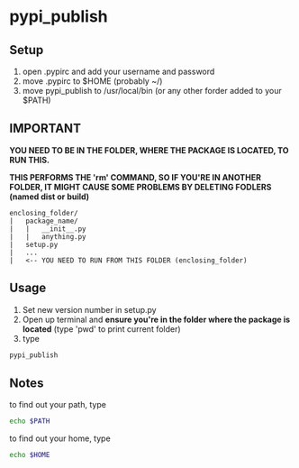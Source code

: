 # pypi_publish

## Setup
1. open .pypirc and add your username and password
2. move .pypirc to $HOME (probably ~/)
3. move pypi_publish to /usr/local/bin (or any  other forder added to your $PATH)

## IMPORTANT
__YOU NEED TO BE IN THE FOLDER, WHERE THE PACKAGE IS LOCATED, TO RUN THIS.__

__THIS PERFORMS THE 'rm' COMMAND, SO IF YOU'RE IN ANOTHER FOLDER, IT MIGHT CAUSE SOME PROBLEMS BY DELETING FODLERS (named dist or build)__

~~~~
enclosing_folder/
|   package_name/
|   |   __init__.py
|   |   anything.py
|   setup.py
|   ...
|   <-- YOU NEED TO RUN FROM THIS FOLDER (enclosing_folder)
~~~~

## Usage
1. Set new version number in setup.py
2. Open up terminal and __ensure you're in the folder where the package is located__ (type 'pwd' to print current folder)
3. type
~~~~Bash
pypi_publish
~~~~

## Notes
to find out your path, type
~~~~Bash
echo $PATH
~~~~
to find out your home, type
~~~~Bash
echo $HOME
~~~~
